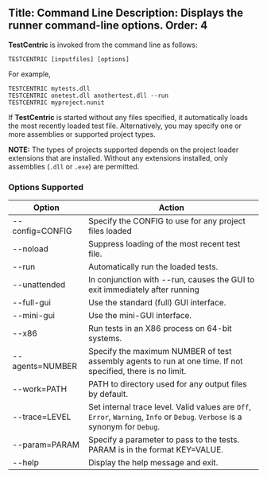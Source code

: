 Title: Command Line
Description: Displays the runner command-line options.
Order: 4
---
**TestCentric** is invoked from the command line as follows:

```
TESTCENTRIC [inputfiles] [options]
```

For example,

```
TESTCENTRIC mytests.dll
TESTCENTRIC onetest.dll anothertest.dll --run
TESTCENTRIC myproject.nunit
```

If **TestCentric** is started without any files specified, it automatically loads the most recently loaded test file. Alternatively, you may specify one or more assemblies or supported project types.

**NOTE:** The types of projects supported depends on the project loader extensions that are installed. Without any extensions installed, only assemblies (`.dll` or `.exe`) are permitted.

### Options Supported

Option            | Action
------------------|--------
--config=CONFIG   | Specify the CONFIG to use for any project files loaded
--noload          | Suppress loading of the most recent test file.
--run             | Automatically run the loaded tests.
--unattended      | In conjunction with --run, causes the GUI to exit immediately after running
--full-gui        | Use the standard (full) GUI interface.
--mini-gui        | Use the mini-GUI interface.
--x86             | Run tests in an X86 process on 64-bit systems.
--agents=NUMBER   | Specify the maximum NUMBER of test assembly agents to run at one time. If not specified, there is no limit.
--work=PATH       | PATH to directory used for any output files by default.
--trace=LEVEL     | Set internal trace level. Valid values are `Off`, `Error`, `Warning`, `Info` or `Debug`. `Verbose` is a synonym for `Debug`.
--param=PARAM     | Specify a parameter to pass to the tests. PARAM is in the format KEY=VALUE.
--help            | Display the help message and exit.
